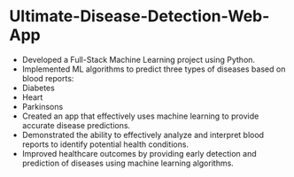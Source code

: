 # Ultimate-Disease-Detection-Web-App
* Developed a Full-Stack Machine Learning project using Python.
* Implemented ML algorithms to predict three types of diseases based on blood reports:
* Diabetes
* Heart
* Parkinsons
* Created an app that effectively uses machine learning to provide accurate disease predictions.
* Demonstrated the ability to effectively analyze and interpret blood reports to identify potential health conditions.
* Improved healthcare outcomes by providing early detection and prediction of diseases using machine learning algorithms.
